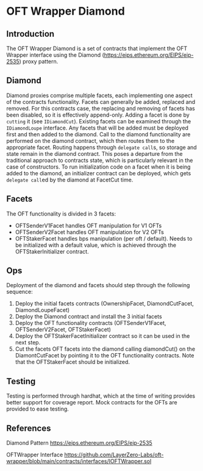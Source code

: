 # OFT Wrapper Diamond

## Introduction

The OFT Wrapper Diamond is a set of contracts that implement the OFT Wrapper interface using the Diamond (https://eips.ethereum.org/EIPS/eip-2535) proxy pattern.

## Diamond

Diamond proxies comprise multiple facets, each implementing one aspect of the contracts functionality. Facets can generally be added, replaced and removed.
For this contracts case, the replacing and removing of facets has been disabled, so it is effectively append-only. Adding a facet is done by `cutting` it (see `IDiamondCut`).
Existing facets can be examined through the `IDiamondLoupe` interface. Any facets that will be added must be deployed first and then added to the diamond.
Call to the diamond functionality are performed on the diamond contract, which then routes them to the appropriate facet. Routing happens through `delegate call`s, so storage
and state remain in the diamond contract. This poses a departure from the traditional approach to contracts state, which is particularly relevant in the case of constructors.
To run initialization code on a facet when it is being added to the diamond, an initializer contract can be deployed, which gets `delegate call`ed by the diamond at FacetCut time.

## Facets

The OFT functionality is divided in 3 facets:

- OFTSenderV1Facet handles OFT manipulation for V1 OFTs
- OFTSenderV2Facet handles OFT manipulation for V2 OFTs
- OFTStakerFacet handles bps manipulation (per oft / default). Needs to be initialized with a default value, which is achieved through the OFTStakerInitializer contract.

## Ops

Deployment of the diamond and facets should step through the following sequence:

1. Deploy the initial facets contracts (OwnershipFacet, DiamondCutFacet, DiamondLoupeFacet)
1. Deploy the Diamond contract and install the 3 initial facets
1. Deploy the OFT functionality contracts (OFTSenderV1Facet, OFTSenderV2Facet, OFTStakerFacet)
1. Deploy the OFTStakerFacetInitializer contract so it can be used in the next step.
1. Cut the facets OFT facets into the diamond calling diamondCut() on the DiamontCutFacet by pointing it to the OFT functionality contracts. Note that the OFTStakerFacet should be initialized.

## Testing

Testing is performed through hardhat, which at the time of writing provides better support for coverage report. Mock contracts for the OFTs are provided to ease testing.

## References

Diamond Pattern
https://eips.ethereum.org/EIPS/eip-2535

OFTWrapper Interface
https://github.com/LayerZero-Labs/oft-wrapper/blob/main/contracts/interfaces/IOFTWrapper.sol
